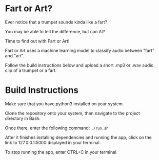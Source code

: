 # Fart or Art?
Ever notice that a trumpet sounds kinda like a fart?

You may be able to tell the difference, but can AI?

Time to find out with Fart or Art!

Fart or Art uses a machine learning model to classify audio between "fart" and "art".

Follow the build instructions below and upload a short .mp3 or .wav audio clip of a trumpet or a fart.

# Build Instructions
Make sure that you have python3 installed on your system.

Clone the repository onto your system, then navigate to the project directory in Bash.

Once there, enter the following command:
```./run.sh```

After it finishes installing dependencies and running the app, click on the link to 127.0.0.1:5000 displayed in your terminal.

To stop running the app, enter CTRL+C in your terminal.
